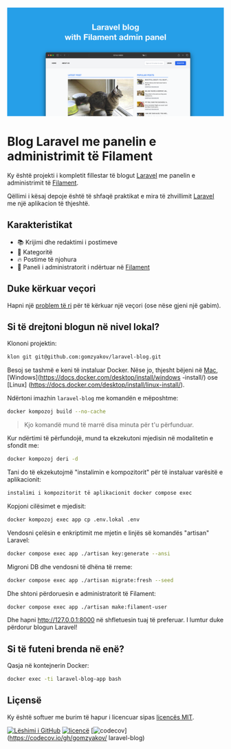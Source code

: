 ![Blog Laravel me panelin e administrimit të Filament](../docs/social-preview-en.png)

# Blog Laravel me panelin e administrimit të Filament

Ky është projekti i kompletit fillestar të blogut [Laravel](https://laravel.com) me panelin e administrimit të [Filament](https://filamentphp.com).

Qëllimi i kësaj depoje është të shfaqë praktikat e mira të zhvillimit [Laravel](https://laravel.com) me një aplikacion të thjeshtë.

## Karakteristikat

- 📚 Krijimi dhe redaktimi i postimeve
- 🥑 Kategoritë
- 🔥 Postime të njohura
- 🎉 Paneli i administratorit i ndërtuar në [Filament](https://filamentphp.com)

## Duke kërkuar veçori

Hapni një [problem të ri](https://github.com/gomzyakov/laravel-blog/issues/new) për të kërkuar një veçori (ose nëse gjeni një gabim).

## Si të drejtoni blogun në nivel lokal?

Klononi projektin:

```bash
klon git git@github.com:gomzyakov/laravel-blog.git
```

Besoj se tashmë e keni të instaluar Docker. Nëse jo, thjesht bëjeni në [Mac](https://docs.docker.com/desktop/install/mac-install/), [Windows](https://docs.docker.com/desktop/install/windows -install/) ose [Linux] (https://docs.docker.com/desktop/install/linux-install/).

Ndërtoni imazhin `laravel-blog` me komandën e mëposhtme:

```bash
docker kompozoj build --no-cache
```

> Kjo komandë mund të marrë disa minuta për t'u përfunduar.

Kur ndërtimi të përfundojë, mund ta ekzekutoni mjedisin në modalitetin e sfondit me:

```bash
docker kompozoj deri -d
```

Tani do të ekzekutojmë "instalimin e kompozitorit" për të instaluar varësitë e aplikacionit:

```bash
instalimi i kompozitorit të aplikacionit docker compose exec
```

Kopjoni cilësimet e mjedisit:

```bash
docker kompozoj exec app cp .env.lokal .env
```

Vendosni çelësin e enkriptimit me mjetin e linjës së komandës "artisan" Laravel:

```bash
docker compose exec app ./artisan key:generate --ansi
```

Migroni DB dhe vendosni të dhëna të rreme:

```bash
docker compose exec app ./artisan migrate:fresh --seed
```

Dhe shtoni përdoruesin e administratorit të Filament:

```bash
docker compose exec app ./artisan make:filament-user
```

Dhe hapni http://127.0.0.1:8000 në shfletuesin tuaj të preferuar. I lumtur duke përdorur blogun Laravel!

## Si të futeni brenda në enë?

Qasja në kontejnerin Docker:

```bash
docker exec -ti laravel-blog-app bash
```

## Liçensë

Ky është softuer me burim të hapur i licencuar sipas [licencës MIT](https://github.com/gomzyakov/php-code-style/blob/main/LICENSE).


[![Lëshimi i GitHub](https://img.shields.io/github/release/gomzyakov/laravel-blog.svg)](https://github.com/gomzyakov/laravel-blog/releases/latest)
[![licencë](https://img.shields.io/badge/License-MIT-green.svg)](https://github.com/gomzyakov/laravel-blog/blob/development/LICENSE)
[![codecov](https://codecov.io/gh/gomzyakov/laravel-blog/branch/main/graph/badge.svg?token=4CYTVMVUYV)](https://codecov.io/gh/gomzyakov/ laravel-blog)
